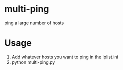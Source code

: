 # multi-ping
ping a large number of hosts
# Usage
1. Add whatever hosts you want to ping in the iplist.ini
2. python multi-ping.py
